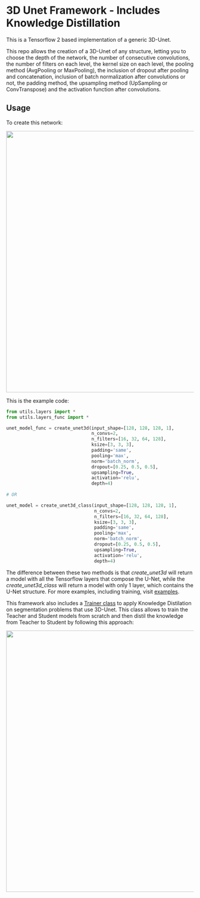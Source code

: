 # 3D Unet Framework - Includes Knowledge Distillation

This is a Tensorflow 2 based implementation of a generic 3D-Unet.

This repo allows the creation of a 3D-Unet of any structure, letting you to choose the depth of the network, the number of consecutive convolutions, the number of filters on each level, the kernel size on each level, the pooling method (AvgPooling or MaxPooling), the inclusion of dropout after pooling and concatenation, inclusion of batch normalization after convolutions or not, the padding method, the upsampling method (UpSampling or ConvTranspose) and the activation function after convolutions.

## Usage

To create this network:
<p align="center">
  <img src="https://github.com/luiserrador/ml/blob/master/images/unet.png" width=700>
</p>

This is the example code:
```python
from utils.layers import *
from utils.layers_func import *

unet_model_func = create_unet3d(input_shape=[128, 128, 128, 1],
                                n_convs=2,
                                n_filters=[16, 32, 64, 128],
                                ksize=[3, 3, 3],
                                padding='same',
                                pooling='max',
                                norm='batch_norm',
                                dropout=[0.25, 0.5, 0.5],
                                upsampling=True,
                                activation='relu',
                                depth=4)
                                
# OR

unet_model = create_unet3d_class(input_shape=[128, 128, 128, 1],
                                 n_convs=2,
                                 n_filters=[16, 32, 64, 128],
                                 ksize=[3, 3, 3],
                                 padding='same',
                                 pooling='max',
                                 norm='batch_norm',
                                 dropout=[0.25, 0.5, 0.5],
                                 upsampling=True,
                                 activation='relu',
                                 depth=4)
```

The difference between these two methods is that *create_unet3d* will return a model with all the Tensorflow layers that compose the U-Net, while the *create_unet3d_class* will return a model with only 1 layer, which contains the U-Net structure. For more examples, including training, visit [examples](https://github.com/luiserrador/ml/blob/master/examples).

This framework also includes a [Trainer class](https://github.com/luiserrador/ml/blob/master/utils/kd.py) to apply Knowledge Distilation on segmentation problems that use 3D-Unet. This class allows to train the Teacher and Student models from scratch and then distil the knowledge from Teacher to Student by following this approach:
<p align="center">
  <img src="https://github.com/luiserrador/ml/blob/master/images/KDProcess.png" width=700>
</p>
